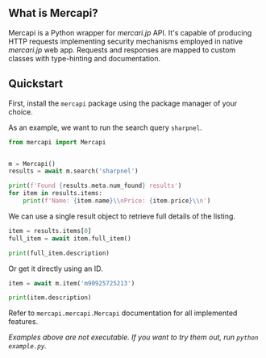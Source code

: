 ## What is Mercapi?

Mercapi is a Python wrapper for *mercari.jp* API.
It's capable of producing HTTP requests implementing security mechanisms employed in native *mercari.jp* web app.
Requests and responses are mapped to custom classes with type-hinting and documentation.

## Quickstart

First, install the `mercapi` package using the package manager of your choice.

As an example, we want to run the search query `sharpnel`.

```python
from mercapi import Mercapi


m = Mercapi()
results = await m.search('sharpnel')

print(f'Found {results.meta.num_found} results')
for item in results.items:
    print(f'Name: {item.name}\\nPrice: {item.price}\\n')

```

We can use a single result object to retrieve full details of the listing.
```python
item = results.items[0]
full_item = await item.full_item()

print(full_item.description)
```

Or get it directly using an ID.
```python
item = await m.item('m90925725213')

print(item.description)
```

Refer to `mercapi.mercapi.Mercapi` documentation for all implemented features.

*Examples above are not executable. If you want to try them out, run `python example.py`.*